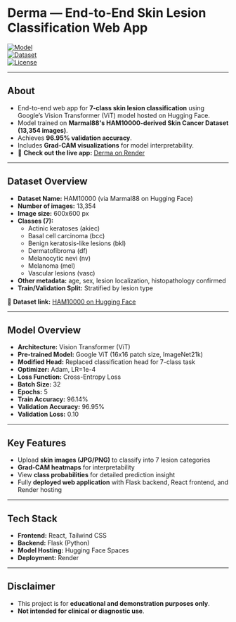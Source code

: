 # **Derma — End-to-End Skin Lesion Classification Web App**

[![Model](https://img.shields.io/badge/Model-ViT-blue)](https://huggingface.co/Anwarkh1/Skin_Cancer-Image_Classification)  
[![Dataset](https://img.shields.io/badge/Dataset-HAM10000-orange)](https://huggingface.co/datasets/marmal88/skin_cancer)  
[![License](https://img.shields.io/badge/License-Apache--2.0-green)](https://github.com/yourusername/derma/blob/main/LICENSE)

---

## **About**
- End-to-end web app for **7-class skin lesion classification** using Google’s Vision Transformer (ViT) model hosted on Hugging Face.  
- Model trained on **Marmal88's HAM10000-derived Skin Cancer Dataset (13,354 images)**.  
- Achieves **96.95% validation accuracy**.  
- Includes **Grad-CAM visualizations** for model interpretability.  
- 🔗 **Check out the live app:** [Derma on Render](https://derma-ui.onrender.com/)

---

## **Dataset Overview**
- **Dataset Name:** HAM10000 (via Marmal88 on Hugging Face)  
- **Number of images:** 13,354  
- **Image size:** 600x600 px  
- **Classes (7):**  
  - Actinic keratoses (akiec)  
  - Basal cell carcinoma (bcc)  
  - Benign keratosis-like lesions (bkl)  
  - Dermatofibroma (df)  
  - Melanocytic nevi (nv)  
  - Melanoma (mel)  
  - Vascular lesions (vasc)  
- **Other metadata:** age, sex, lesion localization, histopathology confirmed  
- **Train/Validation Split:** Stratified by lesion type  

🔗 **Dataset link:** [HAM10000 on Hugging Face](https://huggingface.co/datasets/marmal88/skin_cancer)

---

## **Model Overview**
- **Architecture:** Vision Transformer (ViT)  
- **Pre-trained Model:** Google ViT (16x16 patch size, ImageNet21k)  
- **Modified Head:** Replaced classification head for 7-class task  
- **Optimizer:** Adam, LR=1e-4  
- **Loss Function:** Cross-Entropy Loss  
- **Batch Size:** 32  
- **Epochs:** 5  
- **Train Accuracy:** 96.14%  
- **Validation Accuracy:** 96.95%  
- **Validation Loss:** 0.10  

---

## **Key Features**
- Upload **skin images (JPG/PNG)** to classify into 7 lesion categories  
- **Grad-CAM heatmaps** for interpretability  
- View **class probabilities** for detailed prediction insight  
- Fully **deployed web application** with Flask backend, React frontend, and Render hosting  

---

## **Tech Stack**
- **Frontend:** React, Tailwind CSS  
- **Backend:** Flask (Python)  
- **Model Hosting:** Hugging Face Spaces  
- **Deployment:** Render  

---

## **Disclaimer**
- This project is for **educational and demonstration purposes only**.  
- **Not intended for clinical or diagnostic use**.
